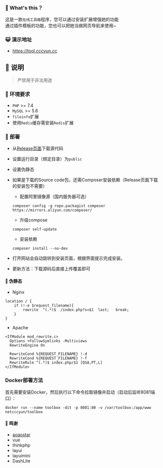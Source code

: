 
### 🎉 What's this？
这是一款`在线工具箱`程序，您可以通过安装扩展增强她的功能  
通过插件模板的功能，您也可以把她当做网页导航来使用~    

### 😺 演示地址

* <https://tool.cccyun.cc>

## 🎑 说明
> 严禁用于非法用途     

### 🎊 环境要求

* `PHP` >= 7.4
* `MySQL` >= 5.6
* `fileinfo`扩展
* 使用`Redis`缓存需安装`Redis`扩展

### 🚠 部署

* 从[Release页面](https://github.com/netcccyun/toolbox/releases)下载源代码

* 设置运行目录（绑定目录）为`public`

* 设置伪静态

* 如果是下载的Source code包，还需Composer安装依赖（Release页面下载的安装包不需要）
    + 配置阿里镜像源（国内服务器可选）
    ```
    composer config -g repo.packagist composer https://mirrors.aliyun.com/composer/
    ```
    + 升级compose
    ```
    composer self-update
    ```
    + 安装依赖
    ```
    composer install --no-dev
    ```
    
* 打开网站会自动跳转到安装页面，根据界面提示完成安装。

* 更新方法：下载源码后直接上传覆盖即可

#### 🍰 伪静态

* Nginx
```
location / {
	if (!-e $request_filename){
		rewrite  ^(.*)$  /index.php?s=$1  last;   break;
	}
}
```
* Apache
```
<IfModule mod_rewrite.c>
  Options +FollowSymlinks -Multiviews
  RewriteEngine On

  RewriteCond %{REQUEST_FILENAME} !-d
  RewriteCond %{REQUEST_FILENAME} !-f
  RewriteRule ^(.*)$ index.php/$1 [QSA,PT,L]
</IfModule>
```
### Docker部署方法

首先需要安装Docker，然后执行以下命令拉取镜像并启动（启动后监听8081端口）：

```
docker run --name toolbox -dit -p 8081:80 -v /var/toolbox:/app/www netcccyun/toolbox
```

#### 🍓 鸣谢

* [aoaostar](https://github.com/aoaostar/toolbox)
* vue
* thinkphp
* layui
* layuimini
* DashLite
